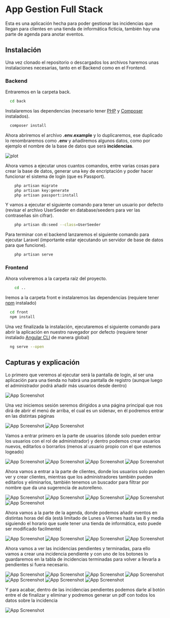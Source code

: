 # App Gestion Full Stack

Esta es una aplicación hecha para poder gestionar las incidencias que llegan para clientes en una tienda de informática ficticia, también hay una parte de agenda para anotar eventos.

## Instalación

Una vez clonado el repositorio o descargados los archivos haremos unas instalaciones necesarias, tanto en el Backend como en el Frontend.

### Backend

Entraremos en la carpeta back.

```bash
  cd back
```

Instalaremos las dependencias (necesario tener [PHP](https://www.php.net/downloads) y [Composer](https://getcomposer.org/) instalados).

```bash
  composer install
```

Ahora abriremos el archivo **.env.example** y lo duplicaremos, ese duplicado lo renombraremos como **.env** y añadiremos algunos datos, como por ejemplo el nombre de la base de datos que será **incidencias**.

![plot](./front/Capturas%20Readme/env.png)

Ahora vamos a ejecutar unos cuantos comandos, entre varias cosas para crear la base de datos, generar una key de encriptación y poder hacer funcionar el sistema de login (que es Passport).

```bash
    php artisan migrate
    php artisan key:generate
    php artisan passport:install
```

Y vamos a ejecutar el siguiente comando para tener un usuario por defecto (revisar el archivo UserSeeder en database/seeders para ver las contraseñas sin cifrar).

```bash
    php artisan db:seed --class=UserSeeder
```

Para terminar con el backend lanzaremos el siguiente comando para ejecutar Laravel (importante estar ejecutando un servidor de base de datos para que funcione).

```bash
    php artisan serve
```

### Frontend

Ahora volveremos a la carpeta raíz del proyecto.

```bash
    cd ..
```

Iremos a la carpeta front e instalaremos las dependencias (requiere tener [npm](https://nodejs.org/es) instalado)

```bash
  cd front
  npm install
```

Una vez finalizada la instalación, ejecutaremos el siguiente comando para abrir la aplicación en nuestro navegador por defecto (requiere tener instalado [Angular CLI](https://angular.io/cli) de manera global)

```bash
  ng serve --open
```

## Capturas y explicación

Lo primero que veremos al ejecutar será la pantalla de login, al ser una aplicación para una tienda no habrá una pantalla de registro (aunque luego el administrador podrá añadir más usuarios desde dentro)

![App Screenshot](./front/Capturas%20Readme/login.png)

Una vez iniciemos sesión seremos dirigidos a una página principal que nos dirá de abrir el menú de arriba, el cual es un sidenav, en él podremos entrar en las distintas páginas

![App Screenshot](./front/Capturas%20Readme/main.png)
![App Screenshot](./front/Capturas%20Readme/sidenav.png)

Vamos a entrar primero en la parte de usuarios (donde solo pueden entrar los usuarios con el rol de administrador) y dentro podemos crear usuarios nuevos, editarlos o borrarlos (menos al usuario propio con el que estemos logeado)

![App Screenshot](./front/Capturas%20Readme/users-list.png)
![App Screenshot](./front/Capturas%20Readme/users-create.png)
![App Screenshot](./front/Capturas%20Readme/users-edit.png)
![App Screenshot](./front/Capturas%20Readme/user-delete.png)

Ahora vamos a entrar a la parte de clientes, donde los usuarios solo pueden ver y crear clientes, mientras que los administradores también pueden editarlos y eliminarlos, también tenemos un buscador para filtrar por nombre que da una sugerencia de autorelleno.

![App Screenshot](./front/Capturas%20Readme/no-clients.png)
![App Screenshot](./front/Capturas%20Readme/clients-create.png)
![App Screenshot](./front/Capturas%20Readme/clients.png)
![App Screenshot](./front/Capturas%20Readme/clients-edit.png)
![App Screenshot](./front/Capturas%20Readme/clients-delete.png)

Ahora vamos a la parte de la agenda, donde podemos añadir eventos en distintas horas del día (está limitado de Lunes a Viernes hasta las 8 y media siguiendo el horario que suele tener una tienda de informática, esto puede ser modificado facilmente)

![App Screenshot](./front/Capturas%20Readme/no-agenda.png)
![App Screenshot](./front/Capturas%20Readme/crear-evento.png)
![App Screenshot](./front/Capturas%20Readme/agenda.png)
![App Screenshot](./front/Capturas%20Readme/actualizar-evento.png)

Ahora vamos a ver las incidencias pendientes y terminadas, para ello vamos a crear una incidencia pendiente y con uno de los botones lo guardaremos en la tabla de incidencias terminadas para volver a llevarla a pendientes si fuera necesario.

![App Screenshot](./front/Capturas%20Readme/no-pendientes.png)
![App Screenshot](./front/Capturas%20Readme/crear-incidencia.png)
![App Screenshot](./front/Capturas%20Readme/pendientes.png)
![App Screenshot](./front/Capturas%20Readme/editar-incidencia.png)
![App Screenshot](./front/Capturas%20Readme/eliminar-incidencia.png)
![App Screenshot](./front/Capturas%20Readme/terminar-incidencia.png)
![App Screenshot](./front/Capturas%20Readme/terminados.png)

Y para acabar, dentro de las incidencias pendientes podemos darle al botón entre el de finalizar y eliminar y podremos generar un pdf con todos los datos sobre la incidencia

![App Screenshot](./front/Capturas%20Readme/pdf.png)
